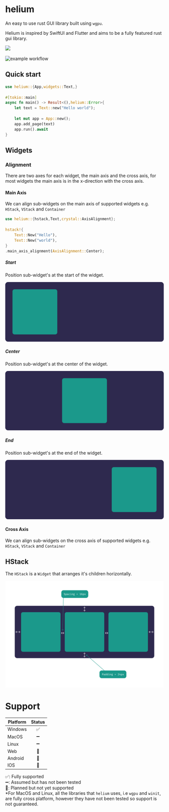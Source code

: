 # helium
An easy to use rust GUI library built using `wgpu`.

Helium is inspired by SwiftUI and Flutter and aims to be a fully featured rust gui library.

![](https://img.shields.io/badge/Rust-000000?style=for-the-badge&logo=rust&logoColor=white)

![example workflow](https://github.com/snubwoody/Helium/actions/workflows/rust.yml/badge.svg?branch=main)

## Quick start

```rust
use helium::{App,widgets::Text,}

#[tokio::main]
async fn main() -> Result<(),helium::Error>{
	let text = Text::new("Hello world");

	let mut app = App::new();
	app.add_page(text)
	app.run().await	
}
```

## Widgets

### Alignment

There are two axes for each widget, the main axis and the cross axis, for most widgets the main axis is in the x-direction with the cross axis.

#### Main Axis

We can align sub-widgets on the main axis of supported widgets e.g. `HStack`, `VStack` and `Container`

```rust
use helium::{hstack,Text,crystal::AxisAlignment};

hstack!{
	Text::New("Hello"),
	Text::New("world"),
}
.main_axis_alignment(AxisAlignment::Center);
```

##### Start

Position sub-widget's at the start of the widget.

![Start](<docs/assets/HStack Main-Axis-Alignment Start.svg>)

##### Center

Position sub-widget's at the center of the widget.

![Center](<docs/assets/HStack Main-Axis-Alignment Center.svg>)

##### End

Position sub-widget's at the end of the widget.

![End](<docs/assets/HStack Main-Axis-Alignment End.svg>)

#### Cross Axis

We can align sub-widgets on the cross axis of supported widgets e.g. `HStack`, `VStack` and `Container`


## HStack
The `HStack` is a `Widget` that arranges it's children horizontally.

![Illustration](<docs/assets/HStack Illustration.svg>)



# Support


|Platform|Status|
|--|:--:|
|Windows|✅|
|MacOS|➖|
|Linux|➖|
|Web|🚧|
|Android|🚧|
|IOS|🚧|

✅: Fully supported  
➖: Assumed but has not been tested  
🚧: Planned but not yet supported  
*For MacOS and Linux, all the libraries that `helium` uses, i.e `wgpu` and `winit`, are fully cross platform, however they have not been tested so support is not guaranteed. 
